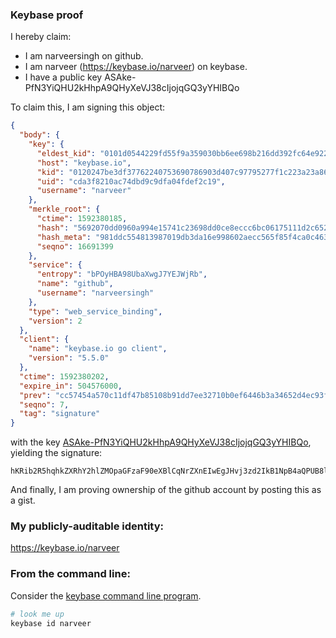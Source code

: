 ### Keybase proof

I hereby claim:

  * I am narveersingh on github.
  * I am narveer (https://keybase.io/narveer) on keybase.
  * I have a public key ASAke-PfN3YiQHU2kHhpA9QHyXeVJ38cIjojqGQ3yYHIBQo

To claim this, I am signing this object:

```json
{
  "body": {
    "key": {
      "eldest_kid": "0101d0544229fd55f9a359030bb6ee698b216dd392fc64e9220800c4c359e0ca5ba80a",
      "host": "keybase.io",
      "kid": "0120247be3df37762240753690786903d407c97795277f1c223a23a86437c981c8050a",
      "uid": "cda3f8210ac74dbd9c9dfa04fdef2c19",
      "username": "narveer"
    },
    "merkle_root": {
      "ctime": 1592380185,
      "hash": "5692070dd0960a994e15741c23698dd0ce8eccc6bc06175111d2c6522f170e58100148a9152901d402ae08b1eb8387fe60bc9768e0ec30633892465854cb2cf4",
      "hash_meta": "981ddc554813987019db3da16e998602aecc565f85f4ca0c463fa63f725886c2",
      "seqno": 16691399
    },
    "service": {
      "entropy": "bPOyHBA98UbaXwgJ7YEJWjRb",
      "name": "github",
      "username": "narveersingh"
    },
    "type": "web_service_binding",
    "version": 2
  },
  "client": {
    "name": "keybase.io go client",
    "version": "5.5.0"
  },
  "ctime": 1592380202,
  "expire_in": 504576000,
  "prev": "cc57454a570c11df47b85108b91dd7ee32710b0ef6446b3a34652d4ec93fca04",
  "seqno": 7,
  "tag": "signature"
}
```

with the key [ASAke-PfN3YiQHU2kHhpA9QHyXeVJ38cIjojqGQ3yYHIBQo](https://keybase.io/narveer), yielding the signature:

```
hKRib2R5hqhkZXRhY2hlZMOpaGFzaF90eXBlCqNrZXnEIwEgJHvj3zd2IkB1NpB4aQPUB8l3lSd/HCI6I6hkN8mByAUKp3BheWxvYWTESpcCB8QgzFdFSlcMEd9HuFEIuR3X7jJxCw72RGs6NGUtTsk/ygTEIACb1mfM/Gn/Je7VxjqCw6OdJnOHCU3gZzm0rr6w1z8HAgHCo3NpZ8RAOjzrm/ywPLZzltCzoMkZa0FZw4VoG3ixAj8/BDGjYhYC2v0toT8H4J2L0lctbPgxLXnUwp0UWuMFMILIvybIDKhzaWdfdHlwZSCkaGFzaIKkdHlwZQildmFsdWXEIIdiD8kziaC9GaG2cUx+yw8owDRnU+IITmFBakdrxdw1o3RhZ80CAqd2ZXJzaW9uAQ==

```

And finally, I am proving ownership of the github account by posting this as a gist.

### My publicly-auditable identity:

https://keybase.io/narveer

### From the command line:

Consider the [keybase command line program](https://keybase.io/download).

```bash
# look me up
keybase id narveer
```